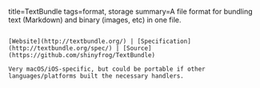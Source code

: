 title=TextBundle
tags=format, storage
summary=A file format for bundling text (Markdown) and binary (images, etc) in one file.
~~~~~~

[Website](http://textbundle.org/) | [Specification](http://textbundle.org/spec/) | [Source](https://github.com/shinyfrog/TextBundle)

Very macOS/iOS-specific, but could be portable if other languages/platforms built the necessary handlers.

